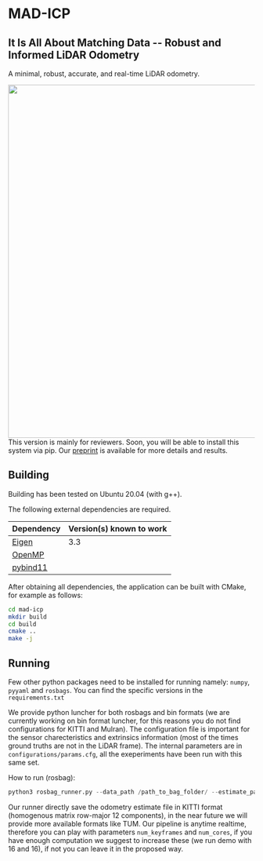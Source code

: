 # MAD-ICP

## It Is All About Matching Data -- Robust and Informed LiDAR Odometry

A minimal, robust, accurate, and real-time LiDAR odometry.
<div align="center">
    <img src="mad-icp.gif" width="720"/>
</div>
This version is mainly for reviewers. Soon, you will be able to install this system via pip. Our <a href="paper_with_supplementary.pdf">preprint</a> is available for more details and results.


## Building ##

Building has been tested on Ubuntu 20.04 (with g++).

The following external dependencies are required.

| Dependency   | Version(s) known to work |
| ------------ | ------------------------ |
| [Eigen](http://eigen.tuxfamily.org/index.php?title=Main_Page) | 3.3 |
| [OpenMP](https://www.openmp.org/) |  |
| [pybind11](https://pybind11.readthedocs.io/en/stable/) |  |

After obtaining all dependencies, the application can be built with CMake, for example as follows:

```bash
cd mad-icp
mkdir build
cd build
cmake ..
make -j
```

## Running

Few other python packages need to be installed for running namely: `numpy`, `pyyaml` and `rosbags`. You can find the specific versions in the `requirements.txt`

We provide python luncher for both rosbags and bin formats (we are currently working on bin format luncher, for this reasons you do not find configurations for KITTI and Mulran). The configuration file is important for the sensor charecteristics and extrinsics information (most of the times ground truths are not in the LiDAR frame). The internal parameters are in `configurations/params.cfg`, all the exeperiments have been run with this same set.

How to run (rosbag):
```python
python3 rosbag_runner.py --data_path /path_to_bag_folder/ --estimate_path /path_to_estimate_folder/ --dataset_config ../configurations/datasets/dataset.cfg --mad_icp_config ../configurations/params.cfg --num_cores 4 --num_keyframes 4 --realtime
```

Our runner directly save the odometry estimate file in KITTI format (homogenous matrix row-major 12 components), in the near future we will provide more available formats like TUM. 
Our pipeline is anytime realtime, therefore you can play with parameters `num_keyframes` and `num_cores`, if you have enough computation we suggest to increase these (we run demo with 16 and 16), if not you can leave it in the proposed way.
